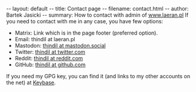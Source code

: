 -- layout: default
-- title: Contact page
-- filename: contact.html
-- author: Bartek Jasicki
-- summary: How to contact with admin of www.laeran.pl
If you need to contact with me in any case, you have few options:

- Matrix: Link which is in the page footer (preferred option).
- Email: thindil at laeran.pl
- Mastodon: [thindil at mastodon.social](https://mastodon.social/@thindil)
- Twitter: [thindil at twitter.com](https://twitter.com/thindil)
- Reddit: [thindil at reddit.com](https://www.reddit.com/user/thindil)
- GitHub: [thindil at github.com](https://github.com/thindil)

If you need my GPG key, you can find it (and links to my other accounts on the
net) at [Keybase](https://keybase.io/thindil).
